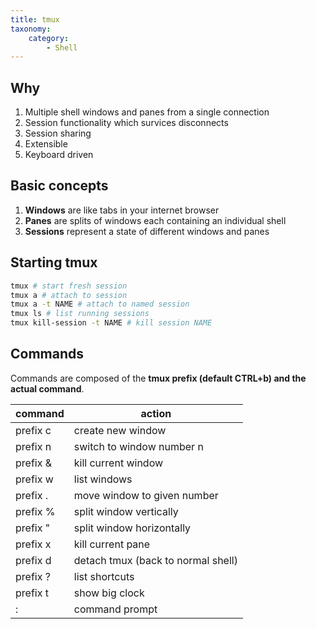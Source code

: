 ```yaml
---
title: tmux
taxonomy:
    category:
        - Shell
---
```


## Why

1. Multiple shell windows and panes from a single connection
2. Session functionality which survices disconnects
3. Session sharing
4. Extensible
5. Keyboard driven

## Basic concepts

1. **Windows** are like tabs in your internet browser
2. **Panes** are splits of windows each containing an individual shell
3. **Sessions** represent a state of different windows and panes

## Starting tmux

```bash
tmux # start fresh session
tmux a # attach to session
tmux a -t NAME # attach to named session
tmux ls # list running sessions
tmux kill-session -t NAME # kill session NAME
```


## Commands

Commands are composed of the **tmux prefix (default CTRL+b) and the actual command**.

|command|action|
|-------------|---------|
| prefix c|create new window|
| prefix n|switch to window number n|
| prefix &|kill current window|
| prefix w|list windows|
| prefix .|move window to given number|
| prefix %|split window vertically|
| prefix "|split window horizontally|
| prefix x|kill current pane|
|prefix d|detach tmux (back to normal shell)|
| prefix ?|list shortcuts|
| prefix t|show big clock|
|:|command prompt|
